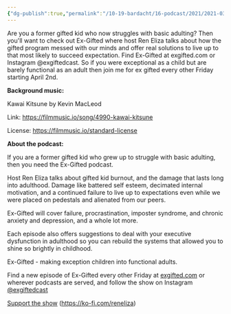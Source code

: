 ```yaml
---
{"dg-publish":true,"permalink":"/10-19-bardacht/16-podcast/2021/2021-03-16-ex-gifted-trailer/","title":"Ex-Gifted Trailer","noteIcon":"","created":"","updated":""}
---
```



Are you a former gifted kid who now struggles with basic adulting? Then you'll want to check out Ex-Gifted where host Ren Eliza talks about how the gifted program messed with our minds and offer real solutions to live up to that most likely to succeed expectation. Find Ex-Gifted at exgifted.com or Instagram @exgiftedcast. So if you were exceptional as a child but are barely functional as an adult then join me for ex gifted every other Friday starting April 2nd.

**Background music:**

Kawai Kitsune by Kevin MacLeod

Link: https://filmmusic.io/song/4990-kawai-kitsune

License: https://filmmusic.io/standard-license

  

**About the podcast:**

If you are a former gifted kid who grew up to struggle with basic adulting, then you need the Ex-Gifted podcast.

Host Ren Eliza talks about gifted kid burnout, and the damage that lasts long into adulthood. Damage like battered self esteem, decimated internal motivation, and a continued failure to live up to expectations even while we were placed on pedestals and alienated from our peers.

Ex-Gifted will cover failure, procrastination, imposter syndrome, and chronic anxiety and depression, and a whole lot more.

Each episode also offers suggestions to deal with your executive dysfunction in adulthood so you can rebuild the systems that allowed you to shine so brightly in childhood.

Ex-Gifted - making exception children into functional adults.

  

Find a new episode of Ex-Gifted every other Friday at [exgifted.com](https://exgifted.com) or wherever podcasts are served, and follow the show on Instagram [@exgiftedcast](http://instagram.com/exgiftedcast)

  

[Support the show](https://ko-fi.com/reneliza) (https://ko-fi.com/reneliza)

